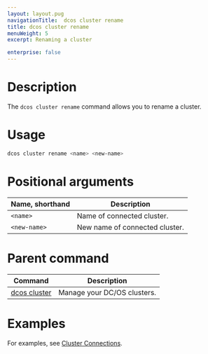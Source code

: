```yaml
---
layout: layout.pug
navigationTitle:  dcos cluster rename
title: dcos cluster rename
menuWeight: 5
excerpt: Renaming a cluster

enterprise: false
---
```


# Description
The `dcos cluster rename` command allows you to rename a cluster.

# Usage

```bash
dcos cluster rename <name> <new-name>
```

# Positional arguments

| Name, shorthand |  Description |
|---------|-------------|
| `<name>`   |  Name of connected cluster. |
| `<new-name>`   |  New name of connected cluster. |

# Parent command

| Command | Description |
|---------|-------------|
| [dcos cluster](/1.11/cli/command-reference/dcos-cluster/) | Manage your DC/OS clusters. |

# Examples
For examples, see [Cluster Connections](/1.11/administering-clusters/multiple-clusters/cluster-connections/).
